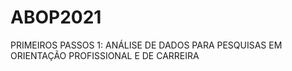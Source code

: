 # ABOP2021
PRIMEIROS PASSOS 1: ANÁLISE DE DADOS PARA PESQUISAS EM ORIENTAÇÃO PROFISSIONAL E DE CARREIRA
